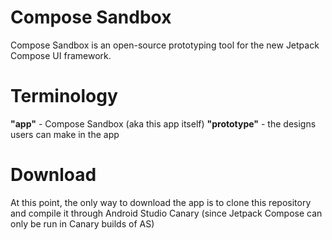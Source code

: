 # Compose Sandbox
Compose Sandbox is an open-source prototyping tool for the new Jetpack Compose UI framework. 

# Terminology
**"app"** - Compose Sandbox (aka this app itself)
**"prototype"** - the designs users can make in the app

# Download
At this point, the only way to download the app is to clone this repository and compile it through Android Studio Canary (since Jetpack Compose can only be run in Canary builds of AS)